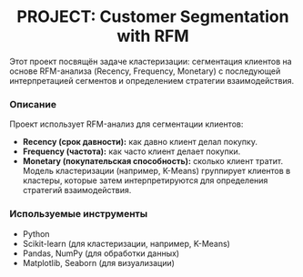 # <center> **PROJECT: Customer Segmentation with RFM**

Этот проект посвящён задаче кластеризации: сегментация клиентов на основе RFM-анализа (Recency, Frequency, Monetary) с последующей интерпретацией сегментов и определением стратегии взаимодействия.

### **Описание**
Проект использует RFM-анализ для сегментации клиентов:
- **Recency (срок давности):** как давно клиент делал покупку.
- **Frequency (частота):** как часто клиент делает покупки.
- **Monetary (покупательская способность):** сколько клиент тратит.
Модель кластеризации (например, K-Means) группирует клиентов в кластеры, которые затем интерпретируются для определения стратегий взаимодействия.

### **Используемые инструменты**
- Python
- Scikit-learn (для кластеризации, например, K-Means)
- Pandas, NumPy (для обработки данных)
- Matplotlib, Seaborn (для визуализации)